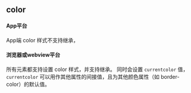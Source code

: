 ## color


<!-- CSSJSON.color.description -->

<!-- CSSJSON.color.syntax -->

<!-- CSSJSON.color.values -->

<!-- CSSJSON.color.defaultValue -->

<!-- CSSJSON.color.unixTags -->

<!-- CSSJSON.color.compatibility -->

#### App平台  
App端 color 样式不支持继承，

#### 浏览器或webview平台
所有元素都支持设置 color 样式，并支持继承。
同时会设置 `currentcolor` 值，`currentcolor` 可以用作其他属性的间接值，且为其他颜色属性（如 border-color）的默认值。

<!-- CSSJSON.color.reference -->